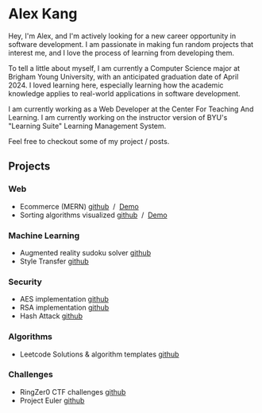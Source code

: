 # Alex Kang

Hey, I'm Alex, and I'm actively looking for a new career opportunity in software development. I am passionate in making fun random projects that interest me, and I love the process of learning from developing them.

To tell a little about myself, I am currently a Computer Science major at Brigham Young University, with an anticipated graduation date of April 2024. I loved learning here, especially learning how the academic knowledge applies to real-world applications in software development.

I am currently working as a Web Developer at the Center For Teaching And Learning. I am currently working on the instructor version of BYU's "Learning Suite" Learning Management System.

Feel free to checkout some of my project / posts.

## Projects

### Web
- Ecommerce (MERN)
[github](https://github.com/halexkang/hangy-shop)
&nbsp;/&nbsp;
[Demo](hangy-shop.onrender.com)
- Sorting algorithms visualized
[github](https://github.com/halexkang/sorting-visualized-vue)
&nbsp;/&nbsp;
[Demo](https://halexkang.github.io/sorting-visualized-vue/)

### Machine Learning
- Augmented reality sudoku solver
[github](https://github.com/halexkang/ar-sudoku)
- Style Transfer
[github](https://github.com/halexkang/style-transfer/blob/main/style-transfer.ipynb)

### Security
- AES implementation
[github](https://github.com/halexkang/AES)
- RSA implementation
[github](https://github.com/halexkang/RSA)
- Hash Attack
[github](https://github.com/halexkang/hash-attack)

### Algorithms
- Leetcode Solutions & algorithm templates
[github](https://github.com/halexkang/leetcode)

### Challenges
- RingZer0 CTF challenges
[github](https://github.com/halexkang/ringzer0)
- Project Euler
[github](https://github.com/halexkang/proj-euler)
